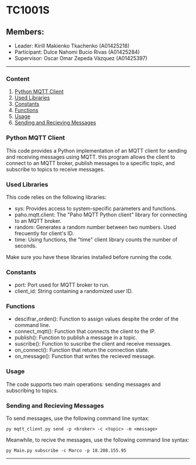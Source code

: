 # TC1001S

## Members:
- Leader: Kirill Makienko Tkachenko (A01425218)
- Participant: Dulce Nahomi Bucio Rivas (A01425284)
- Supervisor: Oscar Omar Zepeda Vázquez (A01425397)

---

### Content

1. [Python MQTT Client](#python-mqtt-client)
2. [Used Libraries](#used-libraries)
3. [Constants](#constants)
4. [Functions](#functions)
5. [Usage](#usage)
6. [Sending and Recieving Messages](#sending-and-recieving-messages)

### Python MQTT Client

This code provides a Python implementation of an MQTT client for sending and receiving messages using MQTT. this program allows the client to connect to an MQTT broker, publish messages to a specific topic, and subscribe to topics to receive messages.

### Used Libraries

This code relies on the following libraries:

- sys: Provides access to system-specific parameters and functions.
- paho.mqtt.client: The "Paho MQTT Python client" library for connecting to an MQTT broker.
- random: Generates a random number between two numbers. Used frecuently for client's ID.
- time: Using functions, the "time" client library counts the number of seconds.

Make sure you have these libraries installed before running the code.

### Constants

- port: Port used for MQTT broker to run.
- client_id: String containing a randomized user ID.

### Functions

- descifrar_orden(): Function to assign values despite the order of the command line.
- connect_mqtt(): Function that connects the client to the IP.
- publish(): Function to publish a message in a topic.
- suscribe(): Function to suscribe the client and receive messages.
- on_connect(): Function that return the connection state.
- on_message(): Function that writes the recieved message.

### Usage

The code supports two main operations: sending messages and subscribing to topics.

### Sending and Recieving Messages

To send messages, use the following command line syntax:

```
py mqtt_client.py send -p <broker> -c <topic> -m <message>
```

Meanwhile, to recive the messages, use the following command line syntax:

```
py Main.py subscribe -c Marco -p 18.208.155.95
```

---